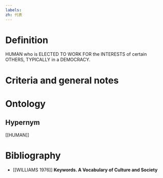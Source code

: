 ```yaml
---
labels: 
zh: 代表
---
```


# Definition
HUMAN who is ELECTED TO WORK FOR the INTERESTS of certain OTHERS, TYPICALLY in a DEMOCRACY.
# Criteria and general notes
# Ontology

## Hypernym
[[HUMAN]]
# Bibliography
- [[WILLIAMS 1976]]
**Keywords.  A Vocabulary of Culture and Society** 
